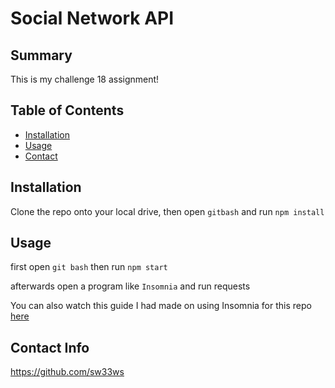 # Social Network API

## Summary

This is my challenge 18 assignment!

## Table of Contents

- [Installation](#installation)
- [Usage](#usage)
- [Contact](#contact-info)

## Installation

Clone the repo onto your local drive, then open ```gitbash``` and run ```npm install```

## Usage

first open ```git bash``` then run ```npm start```

afterwards open a program like ```Insomnia``` and run requests

You can also watch this guide I had made on using Insomnia for this repo [here](https://drive.google.com/file/d/1a8ldVmZEJcADz0BbVR14sf6XtioXZ11B/view)

## Contact Info

https://github.com/sw33ws
